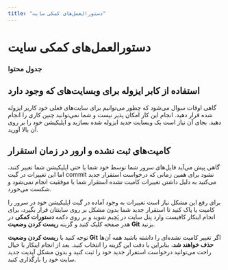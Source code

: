 ```yaml
---
title: "دستورالعمل‌های کمکی سایت"
---
```


# دستورالعمل‌های کمکی سایت

### جدول محتوا

## استفاده از کابر ایزوله برای وبسایت‌های که وجود دارد

گاهی اوقات سوال می‌شود که چطور می‌توانیم برای سایت‌های فعلی خود کاربر ایزوله شده قرار دهید. انجام این کار امکان پذیر نیست و شما نمی‌توانید چنین کاری را انجام دهید. بجای آن نیاز است یک وبسایت جدید ایزوله شده بسازید و اپلیکیشن خود را بر روی آن بالا ‌آورید.

## کامیت‌های ثبت نشده و ارور در زمان استقرار

گاهی پیش می‌آید فایل‌های سرور شما توسط خود شما یا حتی اپلیکیشن شما تغییر کنند، اما این تغییرات در گیت commit نشود برای همین زمانی که درخواست استقرار جدید می‌کنید به دلیل داشتن تغییرات کامیت نشده استقرار شما با موفقیت انجام نمی‌شود و شکست می‌خورد. 


برای رفع این مشکل نیاز است تغییرات به وجود آماده در گیت اپلیکیشن خود در سرور را کامیت یا پاک کنید تا استقرار جدید شما بدون مشکل بر روی سایتتان قرار بگیرد، برای انجام اینکار کافیست وارد پنل سایت در پَچیم شوید و بر روی دکمه **دستورات کمکی** در هدر صفحه کلیک کنید و گزینه **ریست کردن وضعیت Git** بزنید.

توجه کنید با **ریست کردن وضعیت Git** اگر تغییر کامیت نشده‌ای را داشته باشید همه آن‌ها **حذف خواهند شد**، بنابراین با دقت این گزینه را انتخاب کنید. بعد از انجام اینکار با خیال راحت می‌توانید درخواست استقرار جدید خود را ثبت کنید و بدون مشکل آپدیت جدید سایت خود را بارگذاری کنید.

